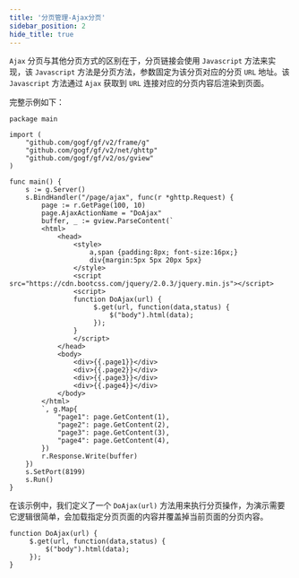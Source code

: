 ```yaml
---
title: '分页管理-Ajax分页'
sidebar_position: 2
hide_title: true
---
```


`Ajax` 分页与其他分页方式的区别在于，分页链接会使用 `Javascript` 方法来实现，该 `Javascript` 方法是分页方法，参数固定为该分页对应的分页 `URL` 地址。该 `Javascript` 方法通过 `Ajax` 获取到 `URL` 连接对应的分页内容后渲染到页面。

完整示例如下：

```
package main

import (
	"github.com/gogf/gf/v2/frame/g"
	"github.com/gogf/gf/v2/net/ghttp"
	"github.com/gogf/gf/v2/os/gview"
)

func main() {
	s := g.Server()
	s.BindHandler("/page/ajax", func(r *ghttp.Request) {
		page := r.GetPage(100, 10)
		page.AjaxActionName = "DoAjax"
		buffer, _ := gview.ParseContent(`
        <html>
            <head>
                <style>
                    a,span {padding:8px; font-size:16px;}
                    div{margin:5px 5px 20px 5px}
                </style>
                <script src="https://cdn.bootcss.com/jquery/2.0.3/jquery.min.js"></script>
                <script>
                function DoAjax(url) {
                     $.get(url, function(data,status) {
                         $("body").html(data);
                     });
                }
                </script>
            </head>
            <body>
                <div>{{.page1}}</div>
                <div>{{.page2}}</div>
                <div>{{.page3}}</div>
                <div>{{.page4}}</div>
            </body>
        </html>
        `, g.Map{
			"page1": page.GetContent(1),
			"page2": page.GetContent(2),
			"page3": page.GetContent(3),
			"page4": page.GetContent(4),
		})
		r.Response.Write(buffer)
	})
	s.SetPort(8199)
	s.Run()
}
```

在该示例中，我们定义了一个 `DoAjax(url)` 方法用来执行分页操作，为演示需要它逻辑很简单，会加载指定分页页面的内容并覆盖掉当前页面的分页内容。

```
function DoAjax(url) {
     $.get(url, function(data,status) {
         $("body").html(data);
     });
}
```